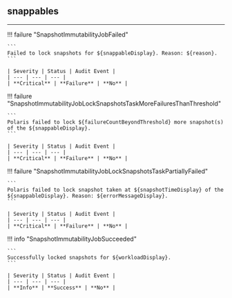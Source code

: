 ## snappables
---

!!! failure "SnapshotImmutabilityJobFailed"

    ```
    Failed to lock snapshots for ${snappableDisplay}. Reason: ${reason}.
    ```

    | Severity | Status | Audit Event |
    | --- | --- | --- |
    | **Critical** | **Failure** | **No** |

!!! failure "SnapshotImmutabilityJobLockSnapshotsTaskMoreFailuresThanThreshold"

    ```
    Polaris failed to lock ${failureCountBeyondThreshold} more snapshot(s) of the ${snappableDisplay}.
    ```

    | Severity | Status | Audit Event |
    | --- | --- | --- |
    | **Critical** | **Failure** | **No** |

!!! failure "SnapshotImmutabilityJobLockSnapshotsTaskPartiallyFailed"

    ```
    Polaris failed to lock snapshot taken at ${snapshotTimeDisplay} of the ${snappableDisplay}. Reason: ${errorMessageDisplay}.
    ```

    | Severity | Status | Audit Event |
    | --- | --- | --- |
    | **Critical** | **Failure** | **No** |

!!! info "SnapshotImmutabilityJobSucceeded"

    ```
    Successfully locked snapshots for ${workloadDisplay}.
    ```

    | Severity | Status | Audit Event |
    | --- | --- | --- |
    | **Info** | **Success** | **No** |
